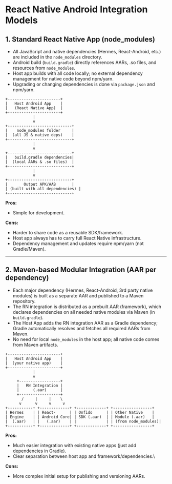 # React Native Android Integration Models

## 1. Standard React Native App (node_modules)

- All JavaScript and native dependencies (Hermes, React-Android, etc.) are included in the `node_modules` directory.
- Android build (`build.gradle`) directly references AARs, .so files, and resources from `node_modules`.
- Host app builds with all code locally; no external dependency management for native code beyond npm/yarn.
- Upgrading or changing dependencies is done via `package.json` and npm/yarn.

```
+-----------------------+
|   Host Android App    |
|   (React Native App)  |
+-----------------------+
            |
            v
+----------------------------+
|    node_modules folder     |
|  (all JS & native deps)    |
+----------------------------+
            |
            v
+----------------------------+
|   build.gradle dependencies|
|  (local AARs & .so files)  |
+----------------------------+
            |
            v
+----------------------------+
|       Output APK/AAB       |
| (built with all dependencies) |
+----------------------------+
```

**Pros:**
- Simple for development.

**Cons:**
- Harder to share code as a reusable SDK/framework.
- Host app always has to carry full React Native infrastructure.
- Dependency management and updates require npm/yarn (not Gradle/Maven).

---

## 2. Maven-based Modular Integration (AAR per dependency)

- Each major dependency (Hermes, React-Android, 3rd party native modules) is built as a separate AAR and published to a Maven repository.
- The RN integration is distributed as a prebuilt AAR (framework), which declares dependencies on all needed native modules via Maven (in `build.gradle`).
- The Host App adds the RN integration AAR as a Gradle dependency; Gradle automatically resolves and fetches all required AARs from Maven.
- No need for local `node_modules` in the host app; all native code comes from Maven artifacts.

```
+-----------------------+
|   Host Android App    |
|  (your native app)    |
+-----------------------+
            |
            v
     +------------------+
     |   RN Integration |
     |      (.aar)      |
     +------------------+
       /     |     |    \
      v      v     v     v
+-----------+ +-------------+ +-------------+ +-----------------+
| Hermes    | | React-      | | Onfido      | | Other Native    |
| Engine    | | Android Core| | SDK (.aar)  | | Module (.aar)   |
|  (.aar)   | |   (.aar)    | |             | | (from node_modules)|
+-----------+ +-------------+ +-------------+ +-----------------+
```

**Pros:**
- Much easier integration with existing native apps (just add dependencies in Gradle).
- Clear separation between host app and framework/dependencies.\

**Cons:**
- More complex initial setup for publishing and versioning AARs.


